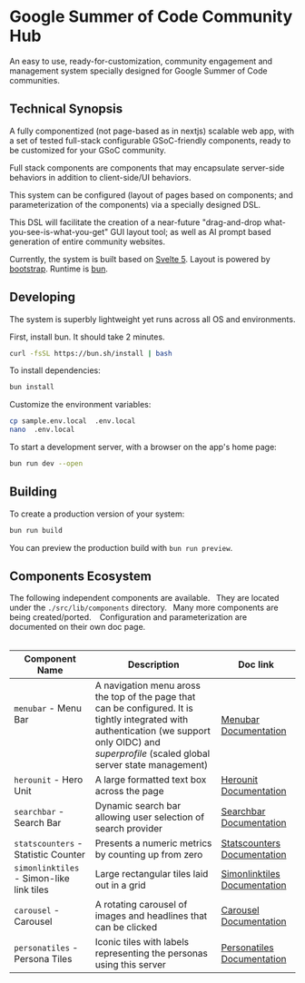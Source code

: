 # Google Summer of Code Community Hub

An easy to use, ready-for-customization, community engagement and management system specially designed for Google Summer of Code communities.

## Technical Synopsis

A fully componentized (not page-based as in nextjs) scalable web app, with a set of tested full-stack configurable GSoC-friendly components, ready to be customized for your GSoC community.

Full stack components are components that may encapsulate server-side behaviors in addition to client-side/UI behaviors.

This system can be configured (layout of pages based on components;  and parameterization of the components) via a specially designed DSL.   

This DSL will facilitate the creation of a near-future "drag-and-drop what-you-see-is-what-you-get" GUI layout tool;  as well as AI prompt based generation of entire community websites.

Currently, the system is built based on [Svelte 5](https://github.com/sveltejs/svelte).  Layout is powered by [bootstrap](https://github.com/twbs/bootstrap).  Runtime is [bun](https://github.com/oven-sh/bun).

## Developing

The system is superbly lightweight yet runs across all OS and environments.

First, install bun.   It should take 2 minutes.

```bash
curl -fsSL https://bun.sh/install | bash
```

To install dependencies:

```bash
bun install
```

Customize  the environment variables:

```bash
cp sample.env.local  .env.local
nano  .env.local
```

To start a development server, with a browser on the app's home page:

```bash
bun run dev --open
```

## Building

To create a production version of your system:

```bash
bun run build
```

You can preview the production build with `bun run preview`.


##  Components Ecosystem

The following independent components are available.&ensp; They are located under the `./src/lib/components` directory.&ensp; Many more components are being created/ported. &ensp;  Configuration and parameterization are documented on their own doc page.
<br/>
<br/>

|Component Name|Description|Doc link|
|------|------|------|
|`menubar` - Menu Bar<br/><br/><br/>|A navigation menu aross the top of the page that can be configured.  It is tightly integrated with authentication (we support only OIDC) and _superprofile_ (scaled global server state management)|[Menubar Documentation](./docs/menubar.md)|
|`herounit` -  Hero Unit|A large formatted text box across the page|[Herounit Documentation](./docs/herounit.md)|
|`searchbar` - Search Bar|Dynamic search bar allowing user selection of search provider|[Searchbar Documentation](./docs/searchbar.md)|
|`statscounters` - Statistic Counter|Presents a numeric metrics by counting up from zero|[Statscounters Documentation](./docs/statscounters.md)|
|`simonlinktiles` - Simon-like link tiles|Large rectangular tiles laid out in a grid|[Simonlinktiles Documentation](./docs/simonlinktiles.md)|
|`carousel` - Carousel|A rotating carousel of images and headlines that can be clicked|[Carousel Documentation](./docs/carousel.md)|
|`personatiles` - Persona Tiles|Iconic tiles with labels representing the personas using this server|[Personatiles Documentation](./docs/personatiles.md)|


